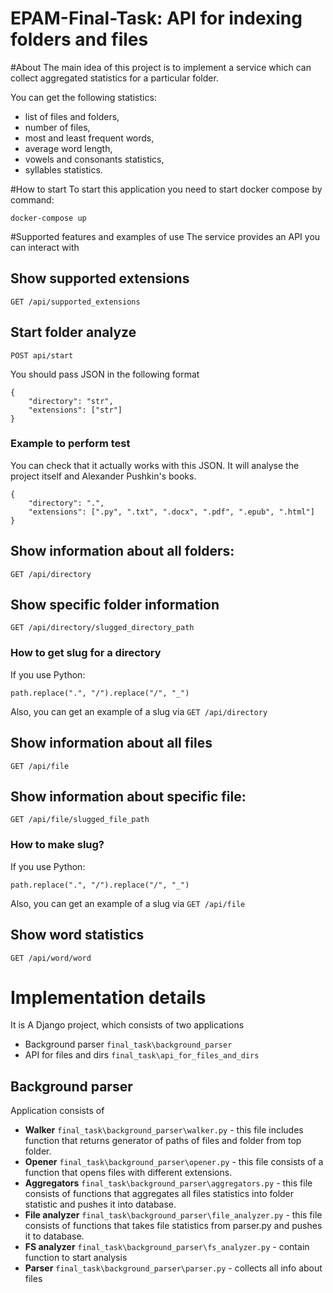 # EPAM-Final-Task: API for indexing folders and files

#About
The main idea of this project is to implement a service which can collect 
aggregated statistics for a particular folder.

You can get the following statistics: 
- list of files and folders,
- number of files,
- most and least frequent words,
- average word length,
- vowels and consonants statistics,
- syllables statistics.

#How to start
To start this application you need to start docker compose by command: 
```
docker-compose up
```

#Supported features and examples of use
The service provides an API you can interact with
## Show supported extensions 
```
GET /api/supported_extensions
```
## Start folder analyze 
```
POST api/start
```
You should pass JSON in the following format 
```
{
    "directory": "str", 
    "extensions": ["str"]
}
```
### Example to perform test
You can check that it actually works with this JSON. It will analyse 
the project itself and Alexander Pushkin's books.
```
{
    "directory": ".",
    "extensions": [".py", ".txt", ".docx", ".pdf", ".epub", ".html"]
}
```
## Show information about all folders: 
```
GET /api/directory
```
## Show specific folder information
```
GET /api/directory/slugged_directory_path
```
### How to get slug for a directory 
If you use Python:
```
path.replace(".", "/").replace("/", "_")
```
Also, you can get an example of a slug via `GET /api/directory`

## Show information about all files 
```
GET /api/file
```
## Show information about specific file: 
```
GET /api/file/slugged_file_path
```
### How to make slug?
If you use Python:
```
path.replace(".", "/").replace("/", "_")
```
Also, you can get an example of a slug via `GET /api/file`

## Show word statistics
```
GET /api/word/word
```

# Implementation details
It is A Django project, which consists of two applications 
- Background parser `final_task\background_parser`
- API for files and dirs `final_task\api_for_files_and_dirs`

## Background parser
Application consists of
- **Walker** `final_task\background_parser\walker.py` - this file includes function that 
returns generator of paths of files and folder from top folder.
- **Opener** `final_task\background_parser\opener.py` - this file consists of a function that 
opens files with different extensions.
- **Aggregators** `final_task\background_parser\aggregators.py` - this file consists of functions 
that aggregates all files statistics into folder statistic and pushes it into database. 
- **File analyzer** `final_task\background_parser\file_analyzer.py` - this file consists of functions 
that takes file statistics from parser.py and pushes it to database. 
- **FS analyzer** `final_task\background_parser\fs_analyzer.py` - contain function to start analysis 
- **Parser** `final_task\background_parser\parser.py` - collects all info about files
